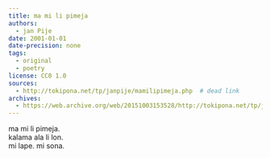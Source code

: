 ```yaml
---
title: ma mi li pimeja
authors:
  - jan Pije
date: 2001-01-01
date-precision: none
tags:
  - original
  - poetry
license: CC0 1.0
sources:
  - http://tokipona.net/tp/janpije/mamilipimeja.php  # dead link
archives:
  - https://web.archive.org/web/20151003153528/http://tokipona.net/tp/janpije/mamilipimeja.php
---
```


ma mi li pimeja.  \
kalama ala li lon.  \
mi lape. mi sona.
